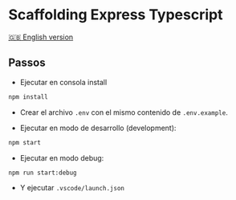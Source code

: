 # Scaffolding Express Typescript

[🇬🇧 English version](./README.md)

## Passos

- Ejecutar en consola install

```bash
npm install
```

- Crear el archivo `.env` con el mismo contenido de `.env.example`.

- Ejecutar en modo de desarrollo (development):

```bash
npm start
```

- Ejecutar en modo debug:

```bash
npm run start:debug
```

- Y ejecutar `.vscode/launch.json`
